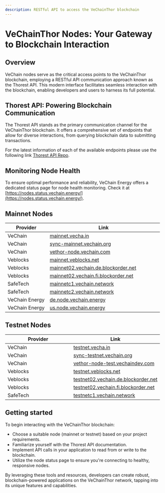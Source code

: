 ```yaml
---
description: RESTful API to access the VeChainThor blockchain
---
```


# VeChainThor Nodes: Your Gateway to Blockchain Interaction

## Overview

VeChain nodes serve as the critical access points to the VeChainThor blockchain, employing a RESTful API communication approach known as the Thorest API. This modern interface facilitates seamless interaction with the blockchain, enabling developers and users to harness its full potential.

## Thorest API: Powering Blockchain Communication

The Thorest API stands as the primary communication channel for the VeChainThor blockchain. It offers a comprehensive set of endpoints that allow for diverse interactions, from querying blockchain data to submitting transactions.

For the latest information of each of the available endpoints please use the following link [Thorest API Repo](https://github.com/vechain/thor/blob/16c5d34cfea8262e9fe91bd33b298c8e2f81da21/api/doc/thor.yaml).

## Monitoring Node Health

To ensure optimal performance and reliability, VeChain Energy offers a dedicated status page for node health monitoring. Check it at [https://nodes.status.vechain.energy/](https://nodes.status.vechain.energy/).

## Mainnet Nodes

<table><thead><tr><th width="277">Provider</th><th width="560">Link</th></tr></thead><tbody><tr><td>VeChain</td><td><a href="https://mainnet.vecha.in/doc/swagger-ui/">mainnet.vecha.in</a></td></tr><tr><td>VeChain</td><td><a href="https://sync-mainnet.vechain.org/doc/swagger-ui/">sync-mainnet.vechain.org</a></td></tr><tr><td>VeChain</td><td><a href="https://vethor-node.vechain.com/doc/swagger-ui/">vethor-node.vechain.com</a></td></tr><tr><td>Veblocks</td><td><a href="https://mainnet.veblocks.net/doc/swagger-ui/">mainnet.veblocks.net</a></td></tr><tr><td>Veblocks</td><td><a href="https://mainnet02.vechain.de.blockorder.net/doc/swagger-ui/">mainnet02.vechain.de.blockorder.net</a></td></tr><tr><td>Veblocks</td><td><a href="https://mainnet02.vechain.fi.blockorder.net/doc/swagger-ui/">mainnet02.vechain.fi.blockorder.net</a></td></tr><tr><td>SafeTech</td><td><a href="https://mainnetc1.vechain.network/doc/swagger-ui/">mainnetc1.vechain.network</a></td></tr><tr><td>SafeTech</td><td><a href="https://mainnetc2.vechain.network/doc/swagger-ui/">mainnetc2.vechain.network</a></td></tr><tr><td>VeChain Energy</td><td><a href="https://de.node.vechain.energy/doc/swagger-ui/">de.node.vechain.energy</a></td></tr><tr><td>VeChain Energy</td><td><a href="https://us.node.vechain.energy/doc/swagger-ui/">us.node.vechain.energy</a></td></tr></tbody></table>

## Testnet Nodes

<table><thead><tr><th width="280">Provider</th><th>Link</th></tr></thead><tbody><tr><td>VeChain</td><td><a href="https://testnet.vecha.in/doc/swagger-ui/">testnet.vecha.in</a></td></tr><tr><td>VeChain</td><td><a href="https://sync-testnet.vechain.org/doc/swagger-ui/">sync-testnet.vechain.org</a></td></tr><tr><td>VeChain</td><td><a href="https://vethor-node-test.vechaindev.com/doc/swagger-ui/">vethor-node-test.vechaindev.com</a></td></tr><tr><td>Veblocks</td><td><a href="https://testnet.veblocks.net/doc/swagger-ui/">testnet.veblocks.net</a></td></tr><tr><td>Veblocks</td><td><a href="https://testnet02.vechain.de.blockorder.net/doc/swagger-ui/">testnet02.vechain.de.blockorder.net</a></td></tr><tr><td>Veblocks</td><td><a href="https://testnet02.vechain.fi.blockorder.net/doc/swagger-ui/">testnet02.vechain.fi.blockorder.net</a></td></tr><tr><td>SafeTech</td><td><a href="https://testnetc1.vechain.network/doc/swagger-ui/">testnetc1.vechain.network</a></td></tr></tbody></table>

## Getting started

To begin interacting with the VeChainThor blockchain:

* Choose a suitable node (mainnet or testnet) based on your project requirements.
* Familiarize yourself with the Thorest API documentation.
* Implement API calls in your application to read from or write to the blockchain.
* Utilize the node status page to ensure you're connecting to healthy, responsive nodes.

By leveraging these tools and resources, developers can create robust, blockchain-powered applications on the VeChainThor network, tapping into its unique features and capabilities.
